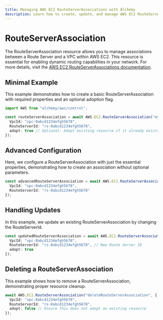```yaml
---
title: Managing AWS EC2 RouteServerAssociations with Alchemy
description: Learn how to create, update, and manage AWS EC2 RouteServerAssociations using Alchemy Cloud Control.
---
```


# RouteServerAssociation

The RouteServerAssociation resource allows you to manage associations between a Route Server and a VPC within AWS EC2. This resource is essential for enabling dynamic routing capabilities in your network. For more details, visit the [AWS EC2 RouteServerAssociations documentation](https://docs.aws.amazon.com/ec2/latest/userguide/).

## Minimal Example

This example demonstrates how to create a basic RouteServerAssociation with required properties and an optional adoption flag.

```ts
import AWS from "alchemy/aws/control";

const routeServerAssociation = await AWS.EC2.RouteServerAssociation("myRouteServerAssociation", {
  VpcId: "vpc-0abcd1234efgh5678",
  RouteServerId: "rs-0abcd1234efgh5678",
  adopt: true // Optional: Adopt existing resource if it already exists
});
```

## Advanced Configuration

Here, we configure a RouteServerAssociation with just the essential properties, demonstrating how to create an association without optional parameters.

```ts
const advancedRouteServerAssociation = await AWS.EC2.RouteServerAssociation("advancedRouteServerAssociation", {
  VpcId: "vpc-0abcd1234efgh5678",
  RouteServerId: "rs-0abcd1234efgh5678"
});
```

## Handling Updates

In this example, we update an existing RouteServerAssociation by changing the RouteServerId.

```ts
const updatedRouteServerAssociation = await AWS.EC2.RouteServerAssociation("updatedRouteServerAssociation", {
  VpcId: "vpc-0abcd1234efgh5678",
  RouteServerId: "rs-0abcd1234efgh5678", // New Route Server ID
  adopt: true
});
```

## Deleting a RouteServerAssociation

This example shows how to remove a RouteServerAssociation, demonstrating proper resource cleanup.

```ts
await AWS.EC2.RouteServerAssociation("deleteRouteServerAssociation", {
  VpcId: "vpc-0abcd1234efgh5678",
  RouteServerId: "rs-0abcd1234efgh5678",
  adopt: false // Ensure this does not adopt an existing resource
});
```